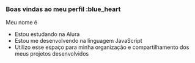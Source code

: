 ### Boas vindas ao meu perfil :blue_heart
Meu nome é 
- Estou estudando na Alura
- Estou me desenvolvendo na linguagem JavaScript
- Utilizo esse espaço para minha organização e 
compartilhamento dos meus projetos desenvolvidos

